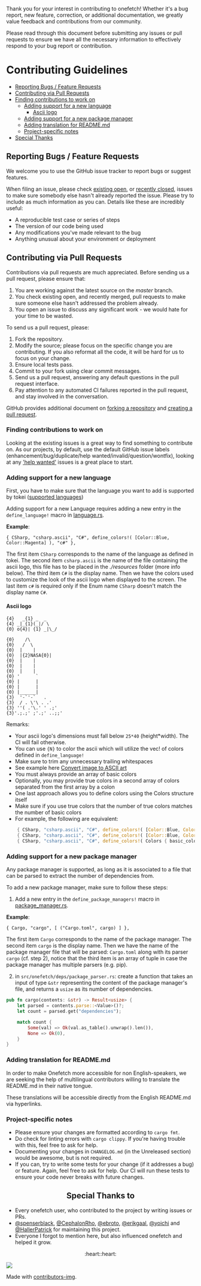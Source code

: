 Thank you for your interest in contributing to onefetch! Whether it's a bug report, new feature, correction, or additional
documentation, we greatly value feedback and contributions from our community.

Please read through this document before submitting any issues or pull requests to ensure we have all the necessary
information to effectively respond to your bug report or contribution.

# Contributing Guidelines

* [Reporting Bugs / Feature Requests](#reporting-bugs--feature-requests)
* [Contributing via Pull Requests](#contributing-via-pull-requests)
* [Finding contributions to work on](#finding-contributions-to-work-on)
  * [Adding support for a new language](#adding-support-for-a-new-language)
    * [Ascii logo](#ascii-logo)
  * [Adding support for a new package manager](#adding-support-for-a-new-package-manager)
  * [Adding translation for README.md](#adding-translation-for-readmemd)
  * [Project-specific notes](#project-specific-notes)
* [Special Thanks](#special-thanks-to)

## Reporting Bugs / Feature Requests

We welcome you to use the GitHub issue tracker to report bugs or suggest features.

When filing an issue, please check [existing open](https://github.com/o2sh/onefetch/issues), or [recently closed](https://github.com/o2sh/onefetch/issues?utf8=%E2%9C%93&q=is%3Aissue%20is%3Aclosed%20), issues to make sure somebody else hasn't already
reported the issue. Please try to include as much information as you can. Details like these are incredibly useful:

* A reproducible test case or series of steps
* The version of our code being used
* Any modifications you've made relevant to the bug
* Anything unusual about your environment or deployment

## Contributing via Pull Requests

Contributions via pull requests are much appreciated. Before sending us a pull request, please ensure that:

1. You are working against the latest source on the *master* branch.
2. You check existing open, and recently merged, pull requests to make sure someone else hasn't addressed the problem already.
3. You open an issue to discuss any significant work - we would hate for your time to be wasted.

To send us a pull request, please:

1. Fork the repository.
2. Modify the source; please focus on the specific change you are contributing. If you also reformat all the code, it will be hard for us to focus on your change.
3. Ensure local tests pass.
4. Commit to your fork using clear commit messages.
5. Send us a pull request, answering any default questions in the pull request interface.
6. Pay attention to any automated CI failures reported in the pull request, and stay involved in the conversation.

GitHub provides additional document on [forking a repository](https://help.github.com/articles/fork-a-repo/) and
[creating a pull request](https://help.github.com/articles/creating-a-pull-request/).

### Finding contributions to work on

Looking at the existing issues is a great way to find something to contribute on. As our projects, by default, use the default GitHub issue labels (enhancement/bug/duplicate/help wanted/invalid/question/wontfix), looking at any ['help wanted'](https://github.com/o2sh/onefetch/labels/help%20wanted) issues is a great place to start.

### Adding support for a new language

First, you have to make sure that the language you want to add is supported by tokei ([supported languages](https://github.com/XAMPPRocky/tokei#supported-languages))

Adding support for a new Language requires adding a new entry in the `define_language!` macro in [language.rs](https://raw.githubusercontent.com/o2sh/onefetch/master/src/language.rs).

**Example**:

` { CSharp, "csharp.ascii", "C#", define_colors!( [Color::Blue, Color::Magenta] ), "c#" }, `

The first item `CSharp` corresponds to the name of the language as defined in tokei. The second item `csharp.ascii` is the name of the file containing the ascii logo, this file has to be placed in the _./resources_ folder (more info below). The third item `C#` is the display name. Then we have the colors used to customize the look of the ascii logo when displayed to the screen. The last item `c#` is required only if the Enum name  `CSharp` doesn't match the display name `C#`.

#### Ascii logo

```text
{4}   _{1} _  _
{4} _|_{1}(_|/ \
{0} o{4}| {1} _|\_/

{0}    /\
{0}   /  \
{0}  |    |
{0}  |{2}NASA{0}|
{0}  |    |
{0}  |    |
{0}  |    |
{0} '      `
{0} |      |
{0} |      |
{0} |______|
{3}  '-`'-`   .
{3}  / . \'\ . .'
{3} ''( .'\.' ' .;'
{3}'.;.;' ;'.;' ..;;'
```

Remarks:

* Your ascii logo's dimensions must fall below `25*40` (height\*width). The CI will fail otherwise.
* You can use `{N}` to color the ascii which will utilize the vec! of colors defined in `define_language!`
* Make sure to trim any unnecessary trailing whitespaces
* See example here [Convert image to ASCII art](https://github.com/o2sh/onefetch/wiki/image-to-ascii)
* You must always provide an array of basic colors
* Optionally, you may provide true colors in a second array of colors separated from the first array by a colon
* One last approach allows you to define colors using the Colors structure itself
* Make sure if you use true colors that the number of true colors matches the number of basic colors
* For example, the following are equivalent:

```rust
    { CSharp, "csharp.ascii", "C#", define_colors!( [Color::Blue, Color::Magenta] ), "c#" },
    { CSharp, "csharp.ascii", "C#", define_colors!( [Color::Blue, Color::Magenta] : [Color::TrueColor{ r:0, g:255, b:255 }, Color::TrueColor{ r:255, g:0, b:255 } ] ), "c#" },
    { CSharp, "csharp.ascii", "C#", define_colors!( Colors { basic_colors: vec![Color::Blue, Color::Magenta] , true_colors: Some(vec![Color::TrueColor{ r:0, g:255, b:255 }, Color::TrueColor{ r:255, g:0, b:255 } ] ) } ), "c#" },
```

### Adding support for a new package manager

Any package manager is supported, as long as it is associated to a file that can be parsed to extract the number of dependencies from.

To add a new package manager, make sure to follow these steps:

1. Add a new entry in the `define_package_managers!` macro in [package_manager.rs](src/onefetch/package_managers/package_manager.rs).

**Example**:

`{ Cargo, "cargo", [ ("Cargo.toml", cargo) ] },`

The first item `Cargo` corresponds to the name of the package manager. The second item `cargo` is the display name. Then we have the name of the package manager file that will be parsed: `Cargo.toml` along with its parser `cargo` (cf. step 2), notice that the third item is an array of tuple in case the package manager has multiple parsers (e.g. pip).

2. in `src/onefetch/deps/package_parser.rs`: create a function that takes an input of type `&str` representing the content of the package manager's file, and returns a `usize` as its number of dependencies.

```rust
pub fn cargo(contents: &str) -> Result<usize> {
    let parsed = contents.parse::<Value>()?;
    let count = parsed.get("dependencies");

    match count {
        Some(val) => Ok(val.as_table().unwrap().len()),
        None => Ok(0),
    }
}
```

### Adding translation for README.md

In order to make Onefetch more accessible for non English-speakers, we are seeking the help of multilingual contributors willing to translate the README.md in their native tongue.

These translations will be accessible directly from the English README.md via hyperlinks.

### Project-specific notes

* Please ensure your changes are formatted according to `cargo fmt`.
* Do check for linting errors with `cargo clippy`. If you're having trouble with this, feel free to ask for help.
* Documenting your changes in `CHANGELOG.md` (in the Unreleased section) would be awesome, but is not required.
* If you can, try to write some tests for your change (if it addresses a bug) or feature. Again, feel free to ask for help. Our CI will run these tests to ensure your code never breaks with future changes.

<h2 align="center">Special Thanks to</h2>

* Every onefetch user, who contributed to the project by writing issues or PRs.
* [@spenserblack](https://github.com/spenserblack), [@CephalonRho](https://github.com/CephalonRho), [@ebroto](https://github.com/ebroto), [@erikgaal](https://github.com/erikgaal), [@yoichi](https://github.com/yoichi) and [@HallerPatrick](https://github.com/HallerPatrick) for maintaining this project.
* Everyone I forgot to mention here, but also influenced onefetch and helped it grow.

<p align="center">:heart::heart:</p>

<a href="https://github.com/o2sh/onefetch/graphs/contributors">
  <img src="https://contrib.rocks/image?repo=o2sh/onefetch" />
</a>

Made with [contributors-img](https://contrib.rocks).
